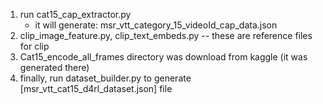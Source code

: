 1. run cat15_cap_extractor.py
    - it will generate: msr_vtt_category_15_videoId_cap_data.json
2. clip_image_feature.py, clip_text_embeds.py -- these are reference files for clip
3. Cat15_encode_all_frames directory was download from kaggle (it was generated there)
3. finally, run dataset_builder.py to generate [msr_vtt_cat15_d4rl_dataset.json] file
